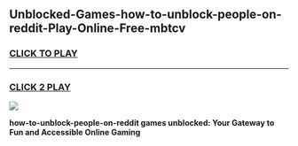 
## Unblocked-Games-how-to-unblock-people-on-reddit-Play-Online-Free-mbtcv
<h3>
<a href="https://premium76.site?title=how-to-unblock-people-on-reddit&ref=26A">CLICK TO PLAY</a></h3>
<hr>

<h3>
<a href="https://premium76.site?title=how-to-unblock-people-on-reddit&ref=26A">CLICK 2 PLAY</a>
  
</h3>

<a href="https://premium76.site?title=how-to-unblock-people-on-reddit&ref=26A"><img src="https://clearcache.store/games.png"></a>


**how-to-unblock-people-on-reddit games unblocked: Your Gateway to Fun and Accessible Online Gaming**
